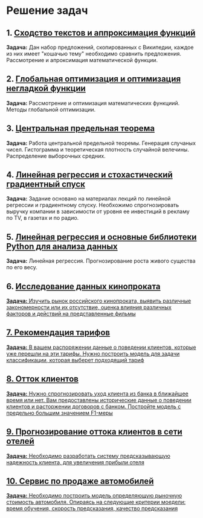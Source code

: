 # Решение задач

## 1. <a href="https://github.com/satsukae/task_solution/blob/main/1.%20Сходство%20текстов%20и%20аппроксимация%20функций.ipynb">Сходство текстов и аппроксимация функций</a>

**Задача:**
Дан набор предложений, скопированных с Википедии, каждое из них имеет "кошачью тему" необходимо сравнить предложения. Рассмотрение и апроксимация математической функции.

## 2. <a href="https://github.com/satsukae/task_solution/blob/main/2.%20Оптимизация%20в%20Python.%20Глобальная%20оптимизация%20и%20оптимизация%20негладкой%20функции.ipynb">Глобальная оптимизация и оптимизация негладкой функции</a>

**Задача:**
Рассмотрение и оптимизация математических функциий. Методы глобальной оптимизации. 

## 3. <a href="https://github.com/satsukae/task_solution/blob/main/3.%20Центральная%20предельная%20теорема%20своими%20руками.ipynb">Центральная предельная теорема</a>

**Задача:**
Работа центральной предельной теоремы. Генерация случаных чисел. Гистограмма и теоретическая плотность случайной велечины. Распределение выборочных средних.

## 4. <a href="https://github.com/satsukae/task_solution/blob/main/4.%20Линейная%20регрессия%20и%20стохастический%20градиентный%20спуск.ipynb">Линейная регрессия и стохастический градиентный спуск</a>

**Задача:**
Задание основано на материалах лекций по линейной регрессии и градиентному спуску. Необхожимо спрогнозировать выручку компании в зависимости от уровня ее инвестиций в рекламу по TV, в газетах и по радио.

## 5. <a href="https://github.com/satsukae/task_solution/blob/main/5.%20Линейная%20регрессия%20и%20основные%20библиотеки%20Python%20для%20анализа%20данных%20и%20научных%20вычислений.ipynb"> Линейная регрессия и основные библиотеки Python для анализа данных</a>

**Задача:**
Линейная регрессия. Прогнозирование роста живого существа по его весу.

## 6. <a href="https://github.com/satsukae/task_solution/blob/main/6.%20Исследование%20данных%20кинопроката.ipynb"> Исследование данных кинопроката

**Задача:**
Изучить рынок российского кинопроката, выявить различные закономерности или их отсутствие, оценка влияния различных факторов и действий на представленные фильмы

## 7. <a href="https://github.com/satsukae/task_solution/blob/main/7.%20Рекомендация%20тарифов.ipynb"> Рекомендация тарифов

**Задача:**
В вашем распоряжении данные о поведении клиентов, которые уже перешли на эти тарифы. Нужно построить модель для задачи классификации, которая выберет подходящий тариф

## 8. <a href="https://github.com/satsukae/task_solution/blob/main/8.%20Отток%20клиентов.ipynb">Отток клиентов

**Задача:**
Нужно спрогнозировать уход клиента из банка в ближайшее время или нет. Вам предоставлены исторические данные о поведении клиентов и расторжении договоров с банком. Постройте модель с предельно большим значением F1-меры 

## 9. <a href="https://github.com/satsukae/task_solution/blob/main/9.%20Прогонозирование%20оттока%20клиентов%20в%20сети%20отелей.ipynb">  Прогнозирование оттока клиентов в сети отелей
  
**Задача:**
Необходимо разработать систему предсказывающую надежность клиента, для увеличения прибыли отеля
  
## 10. <a href="https://github.com/satsukae/task_solution/blob/main/10.%20Сервис%20по%20продаже%20автомобилей.ipynb"> Сервис по продаже автомобилей
  
**Задача:**
Необходимо построить модель определяющую рыночную стоимость автомобиля. Опираясь на следующие критерии моедели: время обучения, скорость предсказания, качество предсказания 
